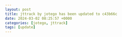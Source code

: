 ```yaml
---
layout: post
title: jttrack by jotego has been updated to c43b66c
date: 2024-03-02 08:25:57 +0000
categories: [jotego, jttrack]
tags: [update]
---
```


